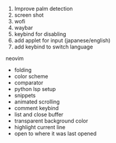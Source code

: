 1. Improve palm detection
2. screen shot
3. wofi
4. waybar
5. keybind for disabling 
6. add applet for input (japanese/english)
7. add keybind to switch language


neovim
- folding
- color scheme
- comparator
- python lsp setup
- snippets 
- animated scrolling
- comment keybind
- list and close buffer
- transparent background color
- highlight current line
- open to where it was last opened
